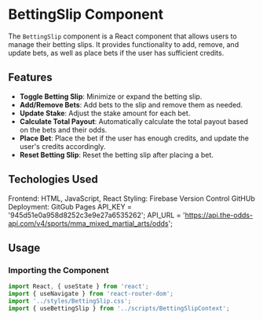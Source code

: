 # BettingSlip Component

The `BettingSlip` component is a React component that allows users to manage their betting slips. It provides functionality to add, remove, and update bets, as well as place bets if the user has sufficient credits.

## Features

- **Toggle Betting Slip**: Minimize or expand the betting slip.
- **Add/Remove Bets**: Add bets to the slip and remove them as needed.
- **Update Stake**: Adjust the stake amount for each bet.
- **Calculate Total Payout**: Automatically calculate the total payout based on the bets and their odds.
- **Place Bet**: Place the bet if the user has enough credits, and update the user's credits accordingly.
- **Reset Betting Slip**: Reset the betting slip after placing a bet.

## Techologies Used
Frontend: HTML, JavaScript, React
Styling: Firebase
Version Control GitHUb
Deployment: GitGub Pages
API_KEY = '945d51e0a958d8252c3e9e27a6535262';
API_URL = 'https://api.the-odds-api.com/v4/sports/mma_mixed_martial_arts/odds';

## Usage

### Importing the Component

```javascript
import React, { useState } from 'react';
import { useNavigate } from 'react-router-dom';
import '../styles/BettingSlip.css';
import { useBettingSlip } from '../scripts/BettingSlipContext';
